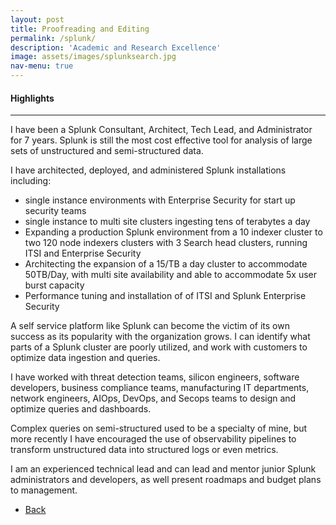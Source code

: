 ```yaml
---
layout: post
title: Proofreading and Editing
permalink: /splunk/
description: 'Academic and Research Excellence'
image: assets/images/splunksearch.jpg
nav-menu: true
---
```


<h4>Highlights</h4>
<div class="table-wrapper">
  
</div>
<hr class="major" />  
I have been a Splunk Consultant, Architect, Tech Lead, and Administrator for 7 years. Splunk is still the most cost effective tool for analysis of large sets of unstructured and semi-structured data.

I have architected, deployed, and administered Splunk installations including:
 - single instance environments with Enterprise Security for start up security teams
 - single instance  to multi site clusters ingesting tens of terabytes a day
 - Expanding a production Splunk environment from a 10 indexer cluster to two 120 node indexers clusters with 3 Search head clusters, running ITSI and Enterprise Security
 - Architecting the expansion of a 15/TB a day cluster to accommodate 50TB/Day, with multi site availability and able to accommodate 5x user burst capacity      
 - Performance tuning and installation of of ITSI and Splunk Enterprise Security 


A self service platform like Splunk can become the victim of its own success as its popularity with the organization grows. I can identify what parts of a Splunk cluster are poorly utilized, and work with customers to optimize data ingestion and queries.   

I have worked with threat detection teams, silicon engineers, software developers, business compliance teams, manufacturing IT departments, network engineers,  AIOps, DevOps, and Secops teams to design and optimize queries and dashboards. 

<p><span class="image left"><img src="{% link assets/images/complexquery.jpg %}" alt="" /></span>Complex queries on semi-structured used to be a specialty of mine, but more recently I have encouraged the use of observability pipelines to transform unstructured data into structured logs or even metrics. </p>

I am an experienced technical lead and can lead and mentor junior Splunk administrators and developers, as well present roadmaps and budget plans to management. 

<ul class="actions">
<li><a href="/" class="button next scrolly">Back</a></li>
</ul>

